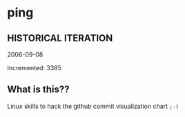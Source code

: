 # ping

## HISTORICAL ITERATION
2006-09-08

Incremented: 3385

## What is this?? 
Linux skills to hack the github commit visualization chart `;-)`

